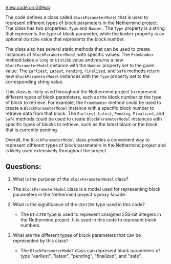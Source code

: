 [View code on GitHub](https://github.com/NethermindEth/nethermind/src/Nethermind/Nethermind.Facade/Proxy/Models/BlockParameterModel.cs)

The code defines a class called `BlockParameterModel` that is used to represent different types of block parameters in the Nethermind project. The class has two properties: `Type` and `Number`. The `Type` property is a string that represents the type of block parameter, while the `Number` property is an optional `UInt256` value that represents the block number.

The class also has several static methods that can be used to create instances of `BlockParameterModel` with specific values. The `FromNumber` method takes a `long` or `UInt256` value and returns a new `BlockParameterModel` instance with the `Number` property set to the given value. The `Earliest`, `Latest`, `Pending`, `Finalized`, and `Safe` methods return new `BlockParameterModel` instances with the `Type` property set to the corresponding string value.

This class is likely used throughout the Nethermind project to represent different types of block parameters, such as the block number or the type of block to retrieve. For example, the `FromNumber` method could be used to create a `BlockParameterModel` instance with a specific block number to retrieve data from that block. The `Earliest`, `Latest`, `Pending`, `Finalized`, and `Safe` methods could be used to create `BlockParameterModel` instances with specific types of blocks to retrieve, such as the latest block or the block that is currently pending.

Overall, the `BlockParameterModel` class provides a convenient way to represent different types of block parameters in the Nethermind project and is likely used extensively throughout the project.
## Questions: 
 1. What is the purpose of the `BlockParameterModel` class?
   - The `BlockParameterModel` class is a model used for representing block parameters in the Nethermind project's proxy facade.

2. What is the significance of the `UInt256` type used in this code?
   - The `UInt256` type is used to represent unsigned 256-bit integers in the Nethermind project. It is used in this code to represent block numbers.

3. What are the different types of block parameters that can be represented by this class?
   - The `BlockParameterModel` class can represent block parameters of type "earliest", "latest", "pending", "finalized", and "safe".